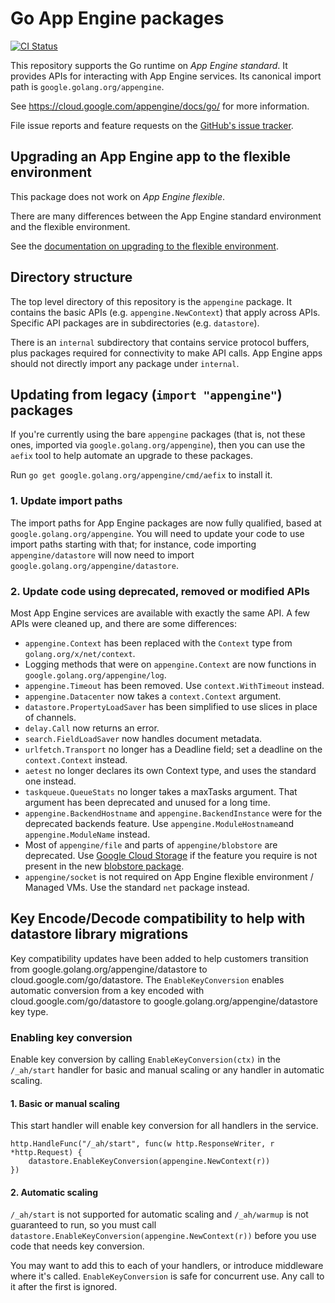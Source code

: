 # Go App Engine packages

[![CI Status](https://github.com/golang/appengine/actions/workflows/ci.yml/badge.svg)](https://github.com/golang/appengine/actions/workflows/ci.yml)

This repository supports the Go runtime on *App Engine standard*.
It provides APIs for interacting with App Engine services.
Its canonical import path is `google.golang.org/appengine`.

See https://cloud.google.com/appengine/docs/go/
for more information.

File issue reports and feature requests on the [GitHub's issue
tracker](https://github.com/golang/appengine/issues).

## Upgrading an App Engine app to the flexible environment

This package does not work on *App Engine flexible*.

There are many differences between the App Engine standard environment and
the flexible environment.

See the [documentation on upgrading to the flexible environment](https://cloud.google.com/appengine/docs/flexible/go/upgrading).

## Directory structure

The top level directory of this repository is the `appengine` package. It
contains the
basic APIs (e.g. `appengine.NewContext`) that apply across APIs. Specific API
packages are in subdirectories (e.g. `datastore`).

There is an `internal` subdirectory that contains service protocol buffers,
plus packages required for connectivity to make API calls. App Engine apps
should not directly import any package under `internal`.

## Updating from legacy (`import "appengine"`) packages

If you're currently using the bare `appengine` packages
(that is, not these ones, imported via `google.golang.org/appengine`),
then you can use the `aefix` tool to help automate an upgrade to these packages.

Run `go get google.golang.org/appengine/cmd/aefix` to install it.

### 1. Update import paths

The import paths for App Engine packages are now fully qualified, based at `google.golang.org/appengine`.
You will need to update your code to use import paths starting with that; for instance,
code importing `appengine/datastore` will now need to import `google.golang.org/appengine/datastore`.

### 2. Update code using deprecated, removed or modified APIs

Most App Engine services are available with exactly the same API.
A few APIs were cleaned up, and there are some differences:

* `appengine.Context` has been replaced with the `Context` type from `golang.org/x/net/context`.
* Logging methods that were on `appengine.Context` are now functions in `google.golang.org/appengine/log`.
* `appengine.Timeout` has been removed. Use `context.WithTimeout` instead.
* `appengine.Datacenter` now takes a `context.Context` argument.
* `datastore.PropertyLoadSaver` has been simplified to use slices in place of channels.
* `delay.Call` now returns an error.
* `search.FieldLoadSaver` now handles document metadata.
* `urlfetch.Transport` no longer has a Deadline field; set a deadline on the
  `context.Context` instead.
* `aetest` no longer declares its own Context type, and uses the standard one instead.
* `taskqueue.QueueStats` no longer takes a maxTasks argument. That argument has been
  deprecated and unused for a long time.
* `appengine.BackendHostname` and `appengine.BackendInstance` were for the deprecated backends feature.
  Use `appengine.ModuleHostname`and `appengine.ModuleName` instead.
* Most of `appengine/file` and parts of `appengine/blobstore` are deprecated.
  Use [Google Cloud Storage](https://godoc.org/cloud.google.com/go/storage) if the
  feature you require is not present in the new
  [blobstore package](https://google.golang.org/appengine/blobstore).
* `appengine/socket` is not required on App Engine flexible environment / Managed VMs.
  Use the standard `net` package instead.

## Key Encode/Decode compatibility to help with datastore library migrations

Key compatibility updates have been added to help customers transition from google.golang.org/appengine/datastore to cloud.google.com/go/datastore.
The `EnableKeyConversion` enables automatic conversion from a key encoded with cloud.google.com/go/datastore to google.golang.org/appengine/datastore key type.

### Enabling key conversion

Enable key conversion by calling `EnableKeyConversion(ctx)` in the `/_ah/start` handler for basic and manual scaling or any handler in automatic scaling.

#### 1. Basic or manual scaling

This start handler will enable key conversion for all handlers in the service.

```
http.HandleFunc("/_ah/start", func(w http.ResponseWriter, r *http.Request) {
    datastore.EnableKeyConversion(appengine.NewContext(r))
})
```

#### 2. Automatic scaling

`/_ah/start` is not supported for automatic scaling and `/_ah/warmup` is not guaranteed to run, so you must call `datastore.EnableKeyConversion(appengine.NewContext(r))`
before you use code that needs key conversion.

You may want to add this to each of your handlers, or introduce middleware where it's called.
`EnableKeyConversion` is safe for concurrent use. Any call to it after the first is ignored.
